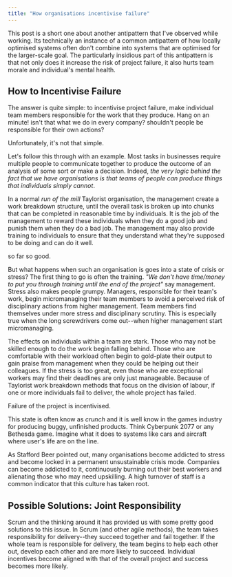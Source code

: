 ```yaml
---
title: "How organisations incentivise failure"
---
```


This post is a short one about another antipattern that I've observed while working. Its technically an instance of a common antipattern of how locally optimised systems often don't combine into systems that are optimised for the larger-scale goal. The particularly insidious part of this antipattern is that not only does it increase the risk of project failure, it also hurts team morale and individual's mental health.

<!--more-->

## How to Incentivise Failure

The answer is quite simple: to incentivise project failure, make individual team members responsible for the work that they produce. Hang on an minute! isn't that what we do in every company? shouldn't people be responsible for their own actions?

Unfortunately, it's not that simple.

Let's follow this through with an example. Most tasks in businesses require multiple people to communicate together to produce the outcome of an analysis of some sort or make a decision. Indeed, *the very logic behind the fact that we have organisations is that teams of people can produce things that individuals simply cannot*. 

In a normal *run of the mill* Taylorist organisation, the management create a work breakdown structure, until the overall task is broken up into chunks that can be completed in reasonable time by individuals. It is the job of the management to reward these individuals when they do a good job and punish them when they do a bad job. The management may also provide training to individuals to ensure that they understand what they're supposed to be doing and can do it well.

so far so good.

But what happens when such an organisation is goes into a state of crisis or stress? The first thing to go is often the training. *"We don't have time/money to put you through training until the end of the project"* say management. Stress also makes people grumpy. Managers, responsible for their team's work, begin micromanaging their team members to avoid a perceived risk of disciplinary actions from higher management. Team members find themselves under more stress and disciplinary scrutiny. This is especially true when the long screwdrivers come out--when higher management start micromanaging.

The effects on individuals within a team are stark. Those who may not be skilled enough to do the work begin falling behind. Those who are comfortable with their workload often begin to gold-plate their output to gain praise from management when they could be helping out their colleagues. If the stress is too great, even those who are exceptional workers may find their deadlines are only just manageable. Because of Taylorist work breakdown methods that focus on the division of labour, if one or more individuals fail to deliver, the whole project has failed.

Failure of the project is incentivised.

This state is often know as *crunch* and it is well know in the games industry for producing buggy, unfinished products. Think Cyberpunk 2077 or any Bethesda game. Imagine what it does to systems like cars and aircraft where user's life are on the line.

As Stafford Beer pointed out, many organisations become addicted to stress and become locked in a permanent unsustainable crisis mode. Companies can become addicted to it, continuously burning out their best workers and alienating those who may need upskilling. A high turnover of staff is a common indicator that this culture has taken root.

## Possible Solutions: Joint Responsibility

Scrum and the thinking around it has provided us with some pretty good solutions to this issue. In Scrum (and other agile methods), the team takes responsibility for delivery--they succeed together and fail together. If the whole team is responsible for delivery, the team begins to help each other out, develop each other and are more likely to succeed. Individual incentives become aligned with that of the overall project and success becomes more likely.
